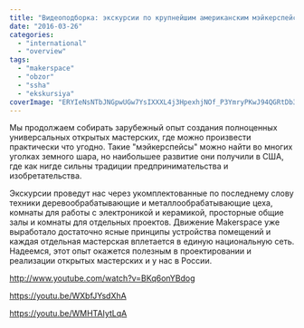 ```yaml
---
title: "Видеоподборка: экскурсии по крупнейшим американским мэйкерспейсам"
date: "2016-03-26"
categories: 
  - "international"
  - "overview"
tags: 
  - "makerspace"
  - "obzor"
  - "ssha"
  - "ekskursiya"
coverImage: "ERYIeNsNTbJNGpwUGw7YsIXXXL4j3HpexhjNOf_P3YmryPKwJ94QGRtDb3Sbc6KY.jpeg"
---
```


Мы продолжаем собирать зарубежный опыт создания полноценных универсальных открытых мастерских, где можно произвести практически что угодно. Такие "мэйкерспейсы" можно найти во многих уголках земного шара, но наибольшее развитие они получили в США, где как нигде сильны традиции предпринимательства и изобретательства. 

Экскурсии проведут нас через укомплектованные по последнему слову техники деревообрабатывающие и металлообрабатывающие цеха, комнаты для работы с электроникой и керамикой, просторные общие залы и комнаты для отдельных проектов. Движение Makerspace уже выработало достаточно ясные принципы устройства помещений и каждая отдельная мастерская вплетается в единую национальную сеть. Надеемся, этот опыт окажется полезным в проектировании и реализации открытых мастерских и у нас в России.

http://www.youtube.com/watch?v=BKq6onYBdog

https://youtu.be/WXbfJYsdXhA

https://youtu.be/WMHTAIytLqA
